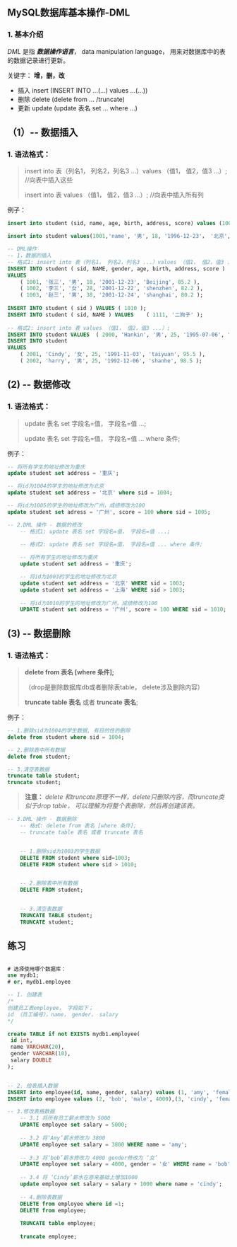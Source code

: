 ##  MySQL数据库基本操作-DML

### 1. 基本介绍

*DML* 是指 ***数据操作语言***， data manipulation language， 用来对数据库中的表的数据记录进行更新。

关键字： **增，删，改**

- 插入 insert  (INSERT INTO ...(...) values ...(...))
- 删除 delete  (delete from ... /truncate)
- 更新 update  (update 表名 set ... where ...)



##  （1）-- 数据插入

### 1. 语法格式：

>insert into 表（列名1， 列名2，列名3 ...）values （值1， 值2，值3 ...）;  //向表中插入这些
>
>insert into 表 values （值1， 值2，值3 ...）;  //向表中插入所有列

例子：

```sql
insert into student (sid, name, age, birth, address, score) values (1001, 'name', '男', 18, '1996-12-23'， '北京', 83.5);

insert into student values(1001,'name', '男', 18, '1996-12-23'， '北京', 83.5);
```

```sql
-- DML操作
-- 1，数据的插入
-- 格式1: insert into 表（列名1， 列名2，列名3 ...）values （值1， 值2，值3 ...）;
INSERT INTO student ( sid, NAME, gender, age, birth, address, score )
VALUES
	( 1001, '张三', '男', 18, '2001-12-23', 'Beijing', 85.2 ),
	( 1002, '李三', '女', 28, '2001-12-22', 'shenzhen', 82.2 ),
	( 1003, '赵三', '男', 38, '2001-12-24', 'shanghai', 80.2 );
	
INSERT INTO student ( sid ) VALUES ( 1010 );
INSERT INTO student ( sid, NAME ) VALUES	( 1111, '二狗子' );
	
-- 格式2: insert into 表 values （值1， 值2，值3 ...）;
INSERT INTO student VALUES	( 2000, 'Hankin', '男', 25, '1995-07-06', 'hangzhou', 90.5);
INSERT INTO student
VALUES
	( 2001, 'Cindy', '女', 25, '1991-11-03', 'taiyuan', 95.5 ),
	( 2002, 'harry', '男', 25, '1992-12-06', 'shanhe', 98.5 );
```



##  (2) -- 数据修改

### 1. 语法格式：

>update 表名 set 字段名=值， 字段名=值 ...;
>
>update 表名 set 字段名=值， 字段名=值 ... where 条件;

例子：

```sql
-- 将所有学生的地址修改为重庆
update student set address = '重庆';

-- 将id为1004的学生的地址修改为北京
update student set address = '北京' where sid = 1004;

-- 将id为1005的学生的地址修改为广州，成绩修改为100
update student set adress = '广州', score = 100 where sid = 1005;
```

```sql
-- 2.DML 操作 - 数据的修改 
	-- 格式1: update 表名 set 字段名=值， 字段名=值 ...;

	-- 格式2: update 表名 set 字段名=值， 字段名=值 ... where 条件;
	
	-- 将所有学生的地址修改为重庆
	update student set address = '重庆';

	-- 将id为1003的学生的地址修改为北京
	update student set address = '北京' WHERE sid = 1003;
	update student set address = '上海' WHERE sid > 1003;
	
	-- 将id为1010的学生的地址修改为广州，成绩修改为100
	UPDATE student set address = '广州', score = 100 WHERE sid = 1010;

```

##  (3) -- 数据删除

### 1. 语法格式：

>**delete from 表名 [where 条件];**
>
>（drop是删除数据库db或者删除表table， delete涉及删除内容）
>
>**truncate table 表名** 或者 **truncate 表名**;

例子：

```sql
-- 1.删除sid为1004的学生数据, 有目的性的删除
delete from student where sid = 1004;

-- 2.删除表中所有数据
delete from student;

-- 3.清空表数据
truncate table student;
truncate student;

```

> **注意：** *delete 和truncate原理不一样，delete只删除内容，而truncate类似于drop table， 可以理解为将整个表删除，然后再创建该表。*

```sql
-- 3.DML 操作 - 数据删除
	-- 格式: delete from 表名 [where 条件];
	-- truncate table 表名 或者 truncate 表名


	-- 1.删除sid为1003的学生数据
	DELETE FROM student where sid=1003;
	DELETE FROM student where sid > 1010;


	-- 2.删除表中所有数据
	DELETE FROM student;


	-- 3.清空表数据
	TRUNCATE TABLE student;
	TRUNCATE student;


```

##  练习

```sql

# 选择使用哪个数据库：
use mydb1;
# or, mydb1.employee

-- 1. 创建表 
/*
创建员工表employee， 字段如下；
id （员工编号），name， gender， salary
*/

create TABLE if not EXISTS mydb1.employee(
 id int,	
 name VARCHAR(20),
 gender VARCHAR(10),
 salary DOUBLE
);


-- 2. 给表插入数据
INSERT into employee(id, name, gender, salary) values (1, 'amy', 'female', 2000);
INSERT into employee values (2, 'bob', 'male', 4000),(3, 'cindy', 'female', 6000);

-- 3.修改表格数据 
	-- 3.1 将所有员工薪水修改为 5000 
	UPDATE employee set salary = 5000;
	
	-- 3.2 将‘Amy’薪水修改为 3800
	UPDATE employee set salary = 3800 WHERE name = 'amy';
	
	-- 3.3 将‘bob’薪水修改为 4000 gender修改为 ‘女’ 
	UPDATE employee set salary = 4000, gender = '女' WHERE name = 'bob';
	
	-- 3.4 将 ‘Cindy’薪水在原来基础上增加1000 
	update employee set salary = salary + 1000 where name = 'cindy';
	
	-- 4.删除表数据
	DELETE from employee where id =1;
	DELETE from employee;
	
	TRUNCATE table employee;
	
	truncate employee;
	
```













